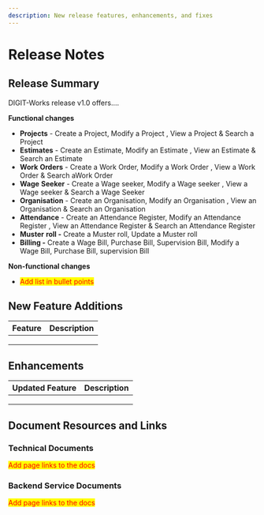 ```yaml
---
description: New release features, enhancements, and fixes
---
```


# Release Notes

## Release Summary <a href="#release-summary" id="release-summary"></a>

DIGIT-Works release v1.0 offers....

**Functional changes**&#x20;

* **Projects** - Create a Project, Modify a Project , View a Project & Search a Project
* **Estimates** - Create an Estimate, Modify an Estimate , View an Estimate & Search an Estimate
* **Work** **Orders** - Create a Work Order, Modify a Work Order , View a Work Order & Search  aWork Order
* **Wage** **Seeker** - Create a Wage seeker, Modify a Wage seeker , View a Wage seeker & Search a Wage Seeker
* **Organisation** - Create an Organisation, Modify an Organisation , View an Organisation & Search an Organisation
* **Attendance** - Create an Attendance Register, Modify an Attendance Register , View an Attendance Register & Search an Attendance Register
* **Muster** **roll -** Create a Muster roll, Update a Muster roll
* **Billing -** Create a Wage Bill, Purchase Bill, Supervision Bill, Modify a Wage Bill, Purchase Bill, supervision Bill

**Non-functional changes**&#x20;

* <mark style="color:red;">Add list in bullet points</mark>

## New ‌Feature Additions <a href="#new-feature-additions" id="new-feature-additions"></a>

| Feature | Description |
| ------- | ----------- |
|         |             |
|         |             |
|         |             |

## Enhancements

| Updated Feature | Description |
| --------------- | ----------- |
|                 |             |
|                 |             |
|                 |             |

## Document Resources and Links <a href="#document-resources-and-links" id="document-resources-and-links"></a>

### Technical Documents

<mark style="color:red;">Add page links to the docs</mark>

### Backend Service Documents

<mark style="color:red;">Add page links to the docs</mark>
